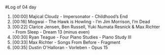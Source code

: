#Log of 04 day

1. [00:00] Majical Cloudz - Impersonator - Childhood’s End
1. [00:16] Mogwai - The Hawk is Howling - I’m Jim Morrison, I’m Dead
1. [00:22] Clarice Jensen, Ben Russell, Yuki Numata Resnick & Max Richter - From Sleep - Dream 13 (minus even)
1. [00:30] Ryan Teague - Four Piano Studies - Piano Study III
1. [00:33] Max Richter - Songs From Before - Fragment
1. [00:35] Dustin O'Halloran - Vorleben - Opus 15
